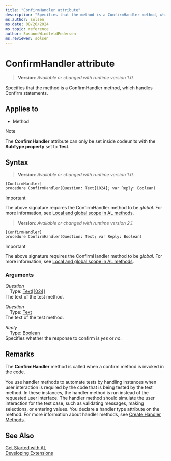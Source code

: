 ```yaml
---
title: "ConfirmHandler attribute"
description: "Specifies that the method is a ConfirmHandler method, which handles Confirm statements."
ms.author: solsen
ms.date: 08/26/2024
ms.topic: reference
author: SusanneWindfeldPedersen
ms.reviewer: solsen
---
```

[//]: # (START>DO_NOT_EDIT)
[//]: # (IMPORTANT:Do not edit any of the content between here and the END>DO_NOT_EDIT.)
[//]: # (Any modifications should be made in the .xml files in the ModernDev repo.)

# ConfirmHandler attribute
> **Version**: _Available or changed with runtime version 1.0._

Specifies that the method is a ConfirmHandler method, which handles Confirm statements.


## Applies to

- Method

> [!NOTE]
> The **ConfirmHandler** attribute can only be set inside codeunits with the **SubType property** set to **Test**.

## Syntax


> **Version**: _Available or changed with runtime version 1.0._
```AL
[ConfirmHandler]
procedure ConfirmHandler(Question: Text[1024]; var Reply: Boolean)
```
> [!IMPORTANT]
> The above signature requires the ConfirmHandler method to be *global*. For more information, see [Local and global scope in AL methods](../devenv-al-methods.md%23local-and-global-scope).

> **Version**: _Available or changed with runtime version 2.1._
```AL
[ConfirmHandler]
procedure ConfirmHandler(Question: Text; var Reply: Boolean)
```
> [!IMPORTANT]
> The above signature requires the ConfirmHandler method to be *global*. For more information, see [Local and global scope in AL methods](../devenv-al-methods.md%23local-and-global-scope).

### Arguments
*Question*  
&emsp;Type: [Text[1024]](../methods-auto/text/text-data-type.md)  
The text of the test method.  

*Question*  
&emsp;Type: [Text](../methods-auto/text/text-data-type.md)  
The text of the test method.  

*Reply*  
&emsp;Type: [Boolean](../methods-auto/boolean/boolean-data-type.md)  
Specifies whether the response to confirm is *yes* or *no*.  

[//]: # (IMPORTANT: END>DO_NOT_EDIT)

## Remarks

The **ConfirmHandler** method is called when a confirm method is invoked in the code.

You use handler methods to automate tests by handling instances when user interaction is required by the code that is being tested by the test method. In these instances, the handler method is run instead of the requested user interface. The handler method should simulate the user interaction for the test case, such as validating messages, making selections, or entering values. You declare a handler type attribute on the method. For more information about handler methods, see [Create Handler Methods](../devenv-creating-handler-methods.md).

## See Also  
[Get Started with AL](../devenv-get-started.md)  
[Developing Extensions](../devenv-dev-overview.md)  
